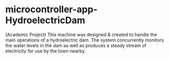 # microcontroller-app-HydroelectricDam
(Academic Project) This machine was designed &amp; created to handle the main operations of a hydroelectric dam. The system concurrently monitors the water levels in the dam as well as produces a steady stream of electricity for use by the town nearby. 
